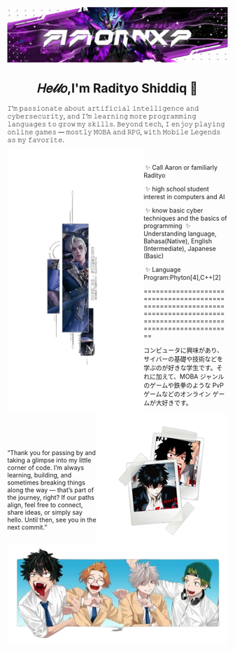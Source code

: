 <img src="./assets/images/Banner.jpg">

<h1 align="center">𝐻𝑒𝓁𝓁𝑜,I'm Radityo Shiddiq 👋</h1>
𝙸’𝚖 𝚙𝚊𝚜𝚜𝚒𝚘𝚗𝚊𝚝𝚎 𝚊𝚋𝚘𝚞𝚝 𝚊𝚛𝚝𝚒𝚏𝚒𝚌𝚒𝚊𝚕 𝚒𝚗𝚝𝚎𝚕𝚕𝚒𝚐𝚎𝚗𝚌𝚎 𝚊𝚗𝚍 𝚌𝚢𝚋𝚎𝚛𝚜𝚎𝚌𝚞𝚛𝚒𝚝𝚢, 𝚊𝚗𝚍 𝙸’𝚖 𝚕𝚎𝚊𝚛𝚗𝚒𝚗𝚐 𝚖𝚘𝚛𝚎 𝚙𝚛𝚘𝚐𝚛𝚊𝚖𝚖𝚒𝚗𝚐 𝚕𝚊𝚗𝚐𝚞𝚊𝚐𝚎𝚜 𝚝𝚘 𝚐𝚛𝚘𝚠 𝚖𝚢 𝚜𝚔𝚒𝚕𝚕𝚜.
𝙱𝚎𝚢𝚘𝚗𝚍 𝚝𝚎𝚌𝚑, 𝙸 𝚎𝚗𝚓𝚘𝚢 𝚙𝚕𝚊𝚢𝚒𝚗𝚐 𝚘𝚗𝚕𝚒𝚗𝚎 𝚐𝚊𝚖𝚎𝚜 — 𝚖𝚘𝚜𝚝𝚕𝚢 𝙼𝙾𝙱𝙰 𝚊𝚗𝚍 𝚁𝙿𝙶, 𝚠𝚒𝚝𝚑 𝙼𝚘𝚋𝚒𝚕𝚎 𝙻𝚎𝚐𝚎𝚗𝚍𝚜 𝚊𝚜 𝚖𝚢 𝚏𝚊𝚟𝚘𝚛𝚒𝚝𝚎.


<br>
<div>
 <div>
   <img src="./assets/images/Cecil.png" align="left" height="600px" style="width:auto;">

   &nbsp;
    
   &nbsp;&#10024; Call Aaron or familiarly Radityo

   &nbsp;&#10024; high school student interest in computers and AI

   &nbsp;&#10024; know basic cyber techniques and the basics of programming
   &nbsp;&#10024; Understanding language, Bahasa(Native), English (Intermediate), Japanese (Basic)

   &nbsp;&#10024; Language Program:Phyton[4],C++[2]

   
   ==========================================================================================================================
   
</p>
</div>
</div>

<img src="./assets/images/Phb.png" align="right" width="300px">

<p align="left">
コンピュータに興味があり、サイバーの基礎や技術などを学ぶのが好きな学生です。それに加えて、MOBA ジャンルのゲームや鉄拳のような PvP ゲームなどのオンライン ゲームが大好きです。
</p>

<br><br><br><br>

<div>
  <p>
    “Thank you for passing by and taking a glimpse into my little corner of code. 
    I’m always learning, building, and sometimes breaking things along the way — 
    that’s part of the journey, right? If our paths align, feel free to connect, 
    share ideas, or simply say hello. Until then, see you in the next commit.”
   <img src="./assets/images/IMG_20251002_184831.png">
  </p>
</div>
